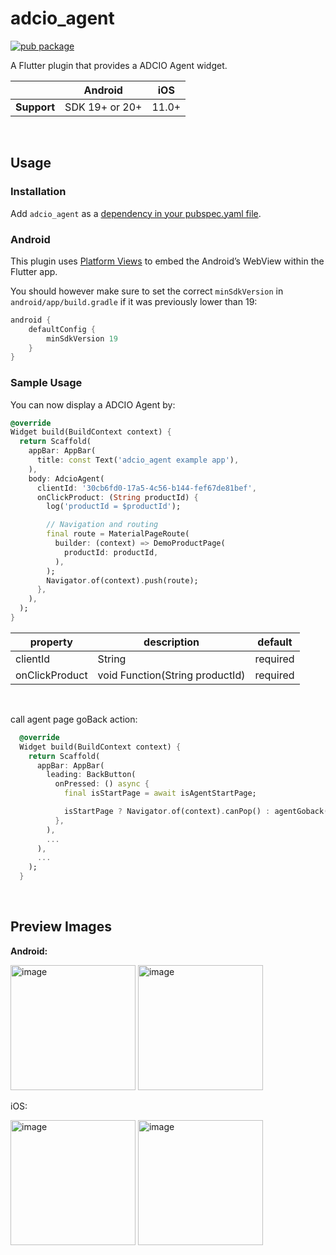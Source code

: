# adcio_agent

[![pub package](https://img.shields.io/pub/v/adcio_agent.svg)](https://pub.dev/packages/adcio_agent)

A Flutter plugin that provides a ADCIO Agent widget.


|             | Android        | iOS   |
|-------------|----------------|-------|
| **Support** | SDK 19+ or 20+ | 11.0+ |

</br>

## Usage

### Installation

Add `adcio_agent` as a [dependency in your pubspec.yaml file](https://pub.dev/packages/adcio_agent/install).

### Android

This plugin uses
[Platform Views](https://flutter.dev/docs/development/platform-integration/platform-views) to embed
the Android’s WebView within the Flutter app.

You should however make sure to set the correct `minSdkVersion` in `android/app/build.gradle` if it was previously lower than 19:

```groovy
android {
    defaultConfig {
        minSdkVersion 19
    }
}
```

### Sample Usage
You can now display a ADCIO Agent by:
```dart
@override
Widget build(BuildContext context) {
  return Scaffold(
    appBar: AppBar(
      title: const Text('adcio_agent example app'),
    ),
    body: AdcioAgent(
      clientId: '30cb6fd0-17a5-4c56-b144-fef67de81bef',
      onClickProduct: (String productId) {
        log('productId = $productId');

        // Navigation and routing
        final route = MaterialPageRoute(
          builder: (context) => DemoProductPage(
            productId: productId,
          ),
        );
        Navigator.of(context).push(route);
      },
    ),
  );
}
```
| property        | description                                                        | default    |
| --------------- | ------------------------------------------------------------------ |------------|
| clientId             | String                                         |required    |
| onClickProduct         | void Function(String productId) | required    |

</br>

call agent page goBack action:
```dart
  @override
  Widget build(BuildContext context) {
    return Scaffold(
      appBar: AppBar(
        leading: BackButton(
          onPressed: () async {
            final isStartPage = await isAgentStartPage;

            isStartPage ? Navigator.of(context).canPop() : agentGoback();
          },
        ),
        ...
      ),
      ...
    );
  }
```

</br>

## Preview Images

**Android:**

<p float="left">
  <img width="200" alt="image" src="https://github.com/corca-ai/adcio_agent/assets/51875059/013ab4d8-7f6c-4522-9d1d-8b0f415d69b4">
  <img width="200" alt="image" src="https://github.com/corca-ai/adcio_agent/assets/51875059/2b96aea1-6098-4e76-96e0-582570a5438b">
</p>

iOS:

<p float="left">
  <img width="200" alt="image" src="https://github.com/corca-ai/adcio_agent/assets/51875059/b80f1ccf-bede-462d-9bf8-b82d02029d5b">
  <img width="200" alt="image" src="https://github.com/corca-ai/adcio_agent/assets/51875059/5279bedf-b427-4fc7-94e7-d30f023b0048">
</p>
